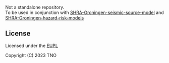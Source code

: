 Not a standalone repository. <br>
To be used in conjunction with [SHRA-Groningen-seismic-source-model](https://github.com/TNO/SHRA-Groningen-seismic-source-model) and [SHRA-Groningen-hazard-risk-models](https://github.com/TNO/SHRA-Groningen-hazard-risk-models)


## License ##
Licensed under the [EUPL](/LICENSE)

Copyright (C) 2023 TNO
